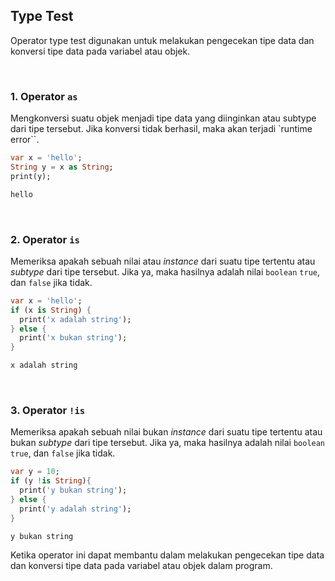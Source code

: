 ## Type Test

Operator type test digunakan untuk melakukan pengecekan tipe data dan konversi tipe data pada variabel atau objek.

</br>

### 1\. Operator `as`

Mengkonversi suatu objek menjadi tipe data yang diinginkan atau subtype dari tipe tersebut. Jika konversi tidak berhasil, maka akan terjadi `runtime error``.

```Dart
var x = 'hello';
String y = x as String;
print(y);
```
```sh
hello
```

</br>

### 2\. Operator `is`

Memeriksa apakah sebuah nilai atau *instance* dari suatu tipe tertentu atau *subtype* dari tipe tersebut. Jika ya, maka hasilnya adalah nilai `boolean` `true`, dan `false` jika tidak.

```Dart
var x = 'hello';
if (x is String) {
  print('x adalah string');
} else {
  print('x bukan string');
}
```
```sh
x adalah string
```

</br>

### 3\. Operator `!is`

Memeriksa apakah sebuah nilai bukan *instance* dari suatu tipe tertentu atau bukan *subtype* dari tipe tersebut. Jika ya, maka hasilnya adalah nilai `boolean` `true`, dan `false` jika tidak.

```Dart
var y = 10;
if (y !is String){
  print('y bukan string');
} else {
  print('y adalah string');
}
```
```sh
y bukan string
```

Ketika operator ini dapat membantu dalam melakukan pengecekan tipe data dan konversi tipe data pada variabel atau objek dalam program.